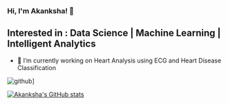 ### Hi, I'm Akanksha! 👋

## Interested in :  Data Science | Machine Learning | Intelligent Analytics


- 🔭 I’m currently working on Heart Analysis using ECG and Heart Disease Classification

![github](https://img.shields.io/badge/GitHub-000000?style=for-the-badge&logo=GitHub&logoColor=white)]

<!--
**AkankshaTelagamsetty12/AkankshaTelagamsetty12** is a ✨ _special_ ✨ repository because its `README.md` (this file) appears on your GitHub profile.


-->

[![Akanksha's GitHub stats](https://github-readme-stats.vercel.app/api?username=AkankshaTelagamsetty12)](https://github.com/AkankshaTelagamsetty12/github-readme-stats)
